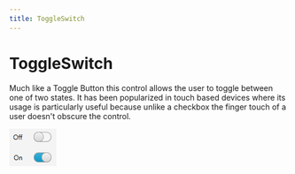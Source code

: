 ```yaml
---
title: ToggleSwitch
---
```

# ToggleSwitch

Much like a Toggle Button this control allows the user to toggle between one of two states.
It has been popularized in touch based devices where its usage is particularly useful because unlike a checkbox the finger touch of a user doesn't obscure the control.

![ToggleSwitch](/images/features/ToggleSwitch.png "Toggle Switch")